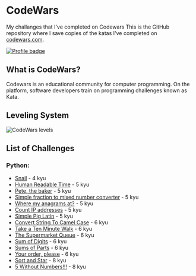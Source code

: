 # CodeWars
My challanges that I've completed on Codewars
This is the GitHub repository where I save copies of the katas I've completed on 
[codewars.com](https://www.codewars.com/).

[![Profile badge](https://www.codewars.com/users/romaluk/badges/large)](https://www.codewars.com/users/romaluk)

## What is CodeWars?

Codewars is an educational community for computer programming. 
On the platform, software developers train on programming challenges known as Kata.

## Leveling System

![CodeWars levels](https://i.imgur.com/Vm77XMv.png)

## List of Challenges

### Python:

* [Snail](snail.py) - 4 kyu
* [Human Readable Time](human_readable_time.py) - 5 kyu
* [Pete, the baker](pete_the_baker.py) - 5 kyu
* [Simple fraction to mixed number converter](simple_fraction_to_mixed_number_converter.py) - 5 kyu
* [Where my anagrams at?](where_my_anagrams_at.py) - 5 kyu
* [Count IP addresses](count_ip_addresses.py) - 5 kyu
* [Simple Pig Latin](simple_pig_latin.py) - 5 kyu
* [Convert String To Camel Case](convert_string_to_camel_case.py) - 6 kyu
* [Take a Ten Minute Walk](take_a_ten_minute_walk.py) - 6 kyu
* [The Supermarket Queue](the_supermarket_queue.py) - 6 kyu
* [Sum of Digits](sum_of_digits.py) - 6 kyu
* [Sums of Parts](sums_of_parts.py) - 6 kyu
* [Your order, please](your_order_please.py) - 6 kyu
* [Sort and Star](sort_and_star.py) - 8 kyu
* [5 Without Numbers!!!](5_without_numbers.py) - 8 kyu
